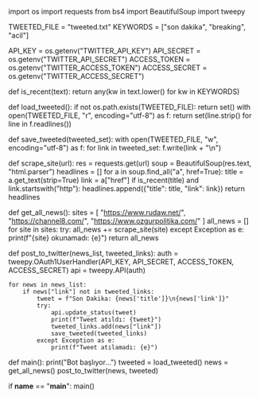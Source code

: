 import os
import requests
from bs4 import BeautifulSoup
import tweepy

TWEETED_FILE = "tweeted.txt"
KEYWORDS = ["son dakika", "breaking", "acil"]

API_KEY = os.getenv("TWITTER_API_KEY")
API_SECRET = os.getenv("TWITTER_API_SECRET")
ACCESS_TOKEN = os.getenv("TWITTER_ACCESS_TOKEN")
ACCESS_SECRET = os.getenv("TWITTER_ACCESS_SECRET")

def is_recent(text):
    return any(kw in text.lower() for kw in KEYWORDS)

def load_tweeted():
    if not os.path.exists(TWEETED_FILE):
        return set()
    with open(TWEETED_FILE, "r", encoding="utf-8") as f:
        return set(line.strip() for line in f.readlines())

def save_tweeted(tweeted_set):
    with open(TWEETED_FILE, "w", encoding="utf-8") as f:
        for link in tweeted_set:
            f.write(link + "\n")

def scrape_site(url):
    res = requests.get(url)
    soup = BeautifulSoup(res.text, "html.parser")
    headlines = []
    for a in soup.find_all("a", href=True):
        title = a.get_text(strip=True)
        link = a["href"]
        if is_recent(title) and link.startswith("http"):
            headlines.append({"title": title, "link": link})
    return headlines

def get_all_news():
    sites = [
        "https://www.rudaw.net/",
        "https://channel8.com/",
        "https://www.ozgurpolitika.com/"
    ]
    all_news = []
    for site in sites:
        try:
            all_news += scrape_site(site)
        except Exception as e:
            print(f"{site} okunamadı: {e}")
    return all_news

def post_to_twitter(news_list, tweeted_links):
    auth = tweepy.OAuth1UserHandler(API_KEY, API_SECRET, ACCESS_TOKEN, ACCESS_SECRET)
    api = tweepy.API(auth)

    for news in news_list:
        if news["link"] not in tweeted_links:
            tweet = f"Son Dakika: {news['title']}\n{news['link']}"
            try:
                api.update_status(tweet)
                print(f"Tweet atıldı: {tweet}")
                tweeted_links.add(news["link"])
                save_tweeted(tweeted_links)
            except Exception as e:
                print(f"Tweet atılamadı: {e}")

def main():
    print("Bot başlıyor...")
    tweeted = load_tweeted()
    news = get_all_news()
    post_to_twitter(news, tweeted)

if __name__ == "__main__":
    main()
